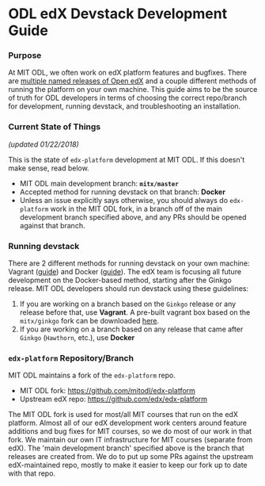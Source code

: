 # ODL edX Devstack Development Guide

### Purpose

At MIT ODL, we often work on edX platform features and bugfixes. There are [multiple named releases of Open edX](https://openedx.atlassian.net/wiki/spaces/DOC/pages/11108700/Open+edX+Releases) and a couple different methods of running the platform on your own machine. This guide aims to be the source of truth for ODL developers in terms of choosing the correct repo/branch for development, running devstack, and troubleshooting an installation.

### Current State of Things 

*(updated 01/22/2018)*

This is the state of `edx-platform` development at MIT ODL. If this doesn't make sense, read below.

- MIT ODL main development branch: **`mitx/master`**
- Accepted method for running devstack on that branch: **Docker**
- Unless an issue explicitly says otherwise, you should always do `edx-platform` work in the MIT ODL fork, in a branch off of the main development branch specified above, and any PRs should be opened against that branch. 

### Running devstack

There are 2 different methods for running devstack on your own machine: Vagrant ([guide](https://openedx.atlassian.net/wiki/spaces/OpenOPS/pages/60227787/Running+Vagrant-based+Devstack)) and Docker ([guide](https://github.com/edx/devstack)). The edX team is focusing all future development on the Docker-based method, starting after the Ginkgo release. MIT ODL developers should run devstack using these guidelines:

1. If you are working on a branch based on the `Ginkgo` release or any release before that, use **Vagrant**. A pre-built vagrant box based on the `mitx/ginkgo` fork can be downloaded [here](https://s3.amazonaws.com/public.mitx.mit.edu/vagrant/mitx-ginkgo/mitx_devstack_ginkgo.tar.gz).
2. If you are working on a branch based on any release that came after `Ginkgo` (`Hawthorn`, etc.), use **Docker**

### `edx-platform` Repository/Branch

MIT ODL maintains a fork of the `edx-platform` repo.

- MIT ODL fork: https://github.com/mitodl/edx-platform
- Upstream edX repo: https://github.com/edx/edx-platform

The MIT ODL fork is used for most/all MIT courses that run on the edX platform. Almost all of our edX development work centers around feature additions and bug fixes for MIT courses, so we do most of our work in that fork. We maintain our own IT infrastructure for MIT courses (separate from edX). The 'main development branch' specified above is the branch that releases are created from. We do to put up some PRs against the upstream edX-maintained repo, mostly to make it easier to keep our fork up to date with that repo.
